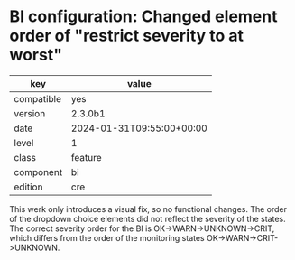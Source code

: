 [//]: # (werk v2)
# BI configuration: Changed element order of "restrict severity to at worst"

key        | value
---------- | ---
compatible | yes
version    | 2.3.0b1
date       | 2024-01-31T09:55:00+00:00
level      | 1
class      | feature
component  | bi
edition    | cre

This werk only introduces a visual fix, so no functional changes.
The order of the dropdown choice elements did not reflect the severity of the states.
The correct severity order for the BI is OK->WARN->UNKNOWN->CRIT, which differs
from the order of the monitoring states OK->WARN->CRIT->UNKNOWN.